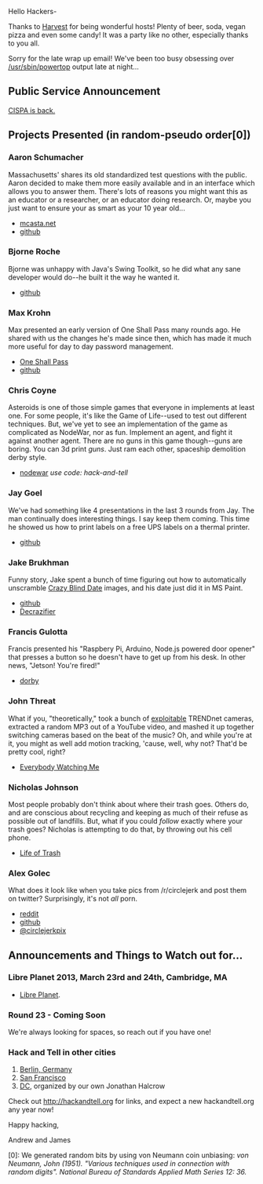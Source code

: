 Hello Hackers-

Thanks to [Harvest](http://www.getharvest.com) for being wonderful hosts!
Plenty of beer, soda, vegan pizza and even some candy! It was a party like
no other, especially thanks to you all.

Sorry for the late wrap up email! We've been too busy obsessing over
[/usr/sbin/powertop](en.wikipedia.org/wiki/PowerTOP) output late at night...

## Public Service Announcement

[CISPA is back.](https://www.eff.org/cybersecurity-bill-faq)

## Projects Presented (in random-pseudo order[0])

### Aaron Schumacher

Massachusetts' shares its old standardized test questions with
the public. Aaron decided to make them more easily available and in
an interface which allows you to answer them. There's lots of reasons
you might want this as an educator or a researcher, or an educator
doing research. Or, maybe you just want to ensure your as smart as
your 10 year old...

* [mcasta.net](http://mcasta.net)
* [github](https://github.com/ajschumacher/mcaston)

### Bjorne Roche

Bjorne was unhappy with Java's Swing Toolkit, so he did what any
sane developer would do--he built it the way he wanted it.

* [github](https://github.com/bejayoharen/SJWidgets)

### Max Krohn

Max presented an early version of One Shall Pass many rounds ago. He
shared with us the changes he's made since then, which has made it
much more useful for day to day password management.

* [One Shall Pass](http://oneshallpass.com)
* [github](https://github.com/maxtaco/oneshallpass)


### Chris Coyne

Asteroids is one of those simple games that everyone in implements at
least one. For some people, it's like the Game of Life--used to test
out different techniques. But, we've yet to see an implementation of
the game as complicated as NodeWar, nor as fun. Implement an agent, and
fight it against another agent. There are no guns in this game
though--guns are boring. You can 3d print *guns*. Just ram each other,
spaceship demolition derby style.

* [nodewar](http://www.nodewar.com) *use code: hack-and-tell*

### Jay Goel

We've had something like 4 presentations in the last 3 rounds from Jay.
The man continually does interesting things. I say keep them coming.
This time he showed us how to print labels on a free UPS labels on
a thermal printer.

* [github](https://github.com/classicspecs/ClassicUPS)

### Jake Brukhman

Funny story, Jake spent a bunch of time figuring out how to
automatically unscramble [Crazy Blind Date](http://www.crazyblinddate.com/)
images, and his date just did it in MS Paint.

* [github](https://github.com/jbrukh/decrazifier)
* [Decrazifier](http://decrazifier.com)

### Francis Gulotta

Francis presented his "Raspbery Pi, Arduino, Node.js powered door
opener" that presses a button so he doesn't have to get up from his
desk. In other news, "Jetson! You're fired!"

* [dorby](https://github.com/reconbot/dorby)

### John Threat

What if you, "theoretically," took a bunch of
[exploitable](http://www.trendnet.com/press/view.asp?id=1960) TRENDnet
cameras, extracted a random MP3 out of a YouTube video, and mashed it
up together switching cameras based on the beat of the music? Oh, and
while you're at it, you might as well add motion tracking, 'cause,
well, why not? That'd be pretty cool, right?

* [Everybody Watching Me](http://www.youtube.com/user/everybodywatchingme)

### Nicholas Johnson

Most people probably don't think about where their trash goes. Others
do, and are conscious about recycling and keeping as much of their
refuse as possible out of landfills. But, what if you could *follow*
exactly where your trash goes? Nicholas is attempting to do that, by
throwing out his cell phone.

* [Life of Trash](www.lifeoftrash.com)

### Alex Golec

What does it look like when you take pics from /r/circlejerk and post
them on twitter? Surprisingly, it's not *all* porn.

* [reddit](http://reddit.com/r/circlejerk)
* [github](https://github.com/alexgolec/circlejerk-bot)
* [@circlejerkpix](http://twitter.com/circlejerkpix)

## Announcements and Things to Watch out for...

### Libre Planet 2013, March 23rd and 24th, Cambridge, MA

* [Libre Planet](http://libreplanet.org/wiki/Main_Page).

### Round 23 - Coming Soon

We're always looking for spaces, so reach out if you have one!

### Hack and Tell in other cities

1. [Berlin, Germany](http://www.meetup.com/berlin-hack-and-tell)
2. [San Francisco](http://www.meetup.com/sf-hack-and-tell)
3. [DC](http://www.meetup.com/dc-hack-and-tell), organized by our own Jonathan Halcrow

Check out http://hackandtell.org for links, and expect a new hackandtell.org
any year now!


Happy hacking,

Andrew and James

[0]: We generated random bits by using von Neumann coin unbiasing:
*von Neumann, John (1951). "Various techniques used in connection with*
*random digits". National Bureau of Standards Applied Math Series 12: 36.*
